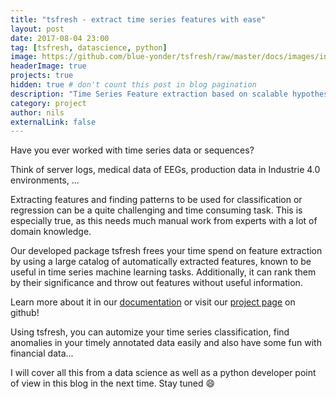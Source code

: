 ```yaml
---
title: "tsfresh - extract time series features with ease"
layout: post
date: 2017-08-04 23:00
tag: [tsfresh, datascience, python]
image: https://github.com/blue-yonder/tsfresh/raw/master/docs/images/introduction_ts_exa_features.png
headerImage: true
projects: true
hidden: true # don't count this post in blog pagination
description: "Time Series Feature extraction based on scalable hypothesis tests."
category: project
author: nils
externalLink: false
---
```


Have you ever worked with time series data or sequences?

Think of server logs, medical data of EEGs, production data in Industrie 4.0 environments, ...

Extracting features and finding patterns to be used for classification or regression
can be a quite challenging and time consuming task. This is especially true, as this needs
 much manual work from experts with a lot of domain knowledge.

Our developed package tsfresh frees your time spend on feature extraction by using a large catalog
of automatically extracted features, known to be useful in time series machine learning tasks.
Additionally, it can rank them by their significance and throw out features without useful information.

Learn more about it in our [documentation](http://tsfresh.readthedocs.io/en/latest/) or visit our
[project page](https://github.com/blue-yonder/tsfresh/) on github!

Using tsfresh, you can automize your time series classification, find anomalies in your timely annotated data
easily and also have some fun with financial data...

I will cover all this from a data science as well as a python developer point of view in this blog in the next time.
Stay tuned :smile: